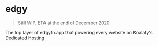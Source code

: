 # edgy

> Still WIP, ETA at the end of December 2020

The top layer of edgyfn.app that powering every website on Koalafy's Dedicated Hosting
